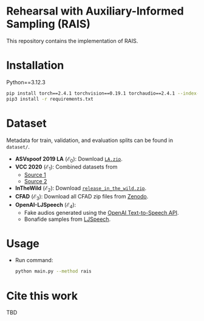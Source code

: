 # Rehearsal with Auxiliary-Informed Sampling (RAIS)

This repository contains the implementation of RAIS.

# Installation

Python==3.12.3

```bash
pip install torch==2.4.1 torchvision==0.19.1 torchaudio==2.4.1 --index-url https://download.pytorch.org/whl/cu121
pip3 install -r requirements.txt
```

# Dataset

Metadata for train, validation, and evaluation splits can be found in `dataset/`.

- **ASVspoof 2019 LA** ($\mathcal{E}_0$): Download [`LA.zip`](https://datashare.ed.ac.uk/handle/10283/3336).
- **VCC 2020** ($\mathcal{E}_1$): Combined datasets from
  - [Source 1](https://github.com/nii-yamagishilab/VCC2020-listeningtest)
  - [Source 2](https://github.com/nii-yamagishilab/VCC2020-database)
- **InTheWild** ($\mathcal{E}_2$): Download [`release_in_the_wild.zip`](https://owncloud.fraunhofer.de/index.php/s/JZgXh0JEAF0elxa).
- **CFAD** ($\mathcal{E}_3$): Download all CFAD zip files from [Zenodo](https://zenodo.org/records/8122764).
- **OpenAI-LJSpeech** ($\mathcal{E}_4$):
  - Fake audios generated using the [OpenAI Text-to-Speech API](https://platform.openai.com/docs/guides/text-to-speech).
  - Bonafide samples from [LJSpeech](https://keithito.com/LJ-Speech-Dataset/).

# Usage

- Run command:

  ```bash
  python main.py --method rais
  ```

# Cite this work

TBD
